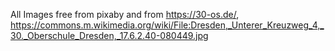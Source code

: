 All Images free from pixaby and from https://30-os.de/, https://commons.m.wikimedia.org/wiki/File:Dresden,_Unterer_Kreuzweg_4,_30._Oberschule_Dresden,_17.6.2.40-080449.jpg
